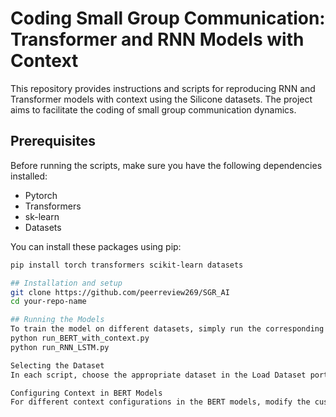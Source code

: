 # Coding Small Group Communication: Transformer and RNN Models with Context

This repository provides instructions and scripts for reproducing RNN and Transformer models with context using the Silicone datasets. The project aims to facilitate the coding of small group communication dynamics.

## Prerequisites

Before running the scripts, make sure you have the following dependencies installed:

- Pytorch
- Transformers
- sk-learn
- Datasets

You can install these packages using pip:

```bash
pip install torch transformers scikit-learn datasets

## Installation and setup
git clone https://github.com/peerreview269/SGR_AI
cd your-repo-name

## Running the Models
To train the model on different datasets, simply run the corresponding files:
python run_BERT_with_context.py
python run_RNN_LSTM.py

Selecting the Dataset
In each script, choose the appropriate dataset in the Load Dataset portion of the file.

Configuring Context in BERT Models
For different context configurations in the BERT models, modify the custom_configurations line in the script.
